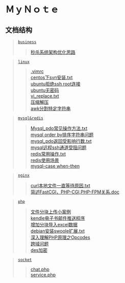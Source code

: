 ＭｙＮｏｔｅ
===

文档结构
--

><a href='https://github.com/zhong1/note/tree/master/business'>`business`</a></br>
>><a href='https://github.com/zhong1/note/blob/master/business/%E7%A7%92%E6%9D%80%E7%B3%BB%E7%BB%9F%E6%9E%B6%E6%9E%84%E4%BC%98%E5%8C%96%E6%80%9D%E8%B7%AF'>秒杀系统架构优化思路</a></br>


><a href='https://github.com/zhong1/note/tree/master/linux'>`linux`</a></br>
>><a href='https://github.com/zhong1/note/blob/master/linux/.vimrc'>.vimrc</a></br>
>><a href='https://github.com/zhong1/note/blob/master/linux/centos%E4%B8%8Bsvn%E5%AE%89%E8%A3%85.txt'>centos下svn安装.txt</a></br>
>><a href='https://github.com/zhong1/note/blob/master/linux/ubuntu%E6%8B%92%E7%BB%9Dssh%20root%E8%BF%9E%E6%8E%A5'>ubuntu拒绝ssh root连接</a></br>
>><a href='https://github.com/zhong1/note/blob/master/linux/ubuntu%E6%97%A0%E5%AF%86%E7%A0%81'>ubuntu无密码</a></br>
>><a href='https://github.com/zhong1/note/blob/master/linux/vi_replace.txt'>vi_replace.txt</a></br>
>><a href='https://github.com/zhong1/note/blob/master/linux/%E5%8E%8B%E7%BC%A9%E8%A7%A3%E5%8E%8B'>压缩解压</a></br>
>><a href='https://github.com/zhong1/note/blob/master/linux/awk%E5%88%86%E5%89%B2%E7%89%B9%E5%AE%9A%E5%AD%97%E7%AC%A6%E4%B8%B2'>awk分割特定字符串</a></br>



><a href='https://github.com/zhong1/note/tree/master/mysql&redis'>`mysql&redis`</a></br>
>><a href='https://github.com/zhong1/note/blob/master/mysql%26redis/Mysql_pdo%E5%B8%B8%E8%A7%81%E6%93%8D%E4%BD%9C%E6%96%B9%E6%B3%95.txt'>Mysql_pdo常见操作方法.txt</a></br>
>><a href='https://github.com/zhong1/note/blob/master/mysql%26redis/mysql%20order%20by%E6%8E%92%E5%BA%8F%E5%AD%97%E7%AC%A6%E4%B8%B2%E9%97%AE%E9%A2%98'>mysql order by排序字符串问题</a></br>
>><a href='https://github.com/zhong1/note/blob/master/mysql%26redis/mysql_pdo%E8%BF%94%E5%9B%9E%E5%8F%97%E5%BD%B1%E5%93%8D%E8%A1%8C%E6%95%B0.txt5'>mysql_pdo返回受影响行数.txt</a></br>
>><a href='https://github.com/zhong1/note/blob/master/mysql%26redis/mysql%E8%BF%9C%E7%A8%8Bssh%E9%80%9A%E9%81%93%E5%8F%97%E9%98%BB%E9%97%AE%E9%A2%98'>mysql远程ssh通道受阻问题</a></br>
>><a href='https://github.com/zhong1/note/blob/master/mysql%26redis/redis%E5%B8%B8%E7%94%A8%E6%93%8D%E4%BD%9C.txt'>redis常用操作.txt</a></br>
>><a href='https://github.com/zhong1/note/blob/master/mysql%26redis/redis%E4%BD%BF%E7%94%A8%E5%9C%BA%E6%99%AF'>redis使用场景</a></br>
>><a href='https://github.com/zhong1/note/blob/master/mysql%26redis/mysql-case%20when-then'>mysql-case when-then</a></br>



><a href='https://github.com/zhong1/note/tree/master/nginx'>`nginx`</a></br>
>><a href='https://github.com/zhong1/note/blob/master/nginx/curl%E6%9C%AC%E5%9C%B0%E6%96%87%E4%BB%B6%E4%B8%80%E7%9B%B4%E7%AD%89%E5%BE%85%E5%8E%9F%E5%9B%A0.txt'>curl本地文件一直等待原因.txt</a></br>
>><a href='https://github.com/zhong1/note/blob/master/nginx/%E7%AE%80%E8%BF%B0FastCGI%EF%BC%8CPHP-CGI%2CPHP-FPM%E5%85%B3%E7%B3%BB.doc'>简述FastCGI，PHP-CGI,PHP-FPM关系.doc</a></br>



><a href='https://github.com/zhong1/note/tree/master/php'>`php`</a></br>
>><a href='https://github.com/zhong1/note/tree/master/php/cutFileUpload'>文件分块上传小案例</a></br>
>><a href='https://github.com/zhong1/note/tree/master/php/push_kindle'>kendle电子书邮件推送程序</a></br>
>><a href='https://github.com/zhong1/note/blob/master/php/chunk_excel.php'>增加分块导入excel数据</a></br>
>><a href='https://github.com/zhong1/note/blob/master/php/debian%E5%AE%89%E8%A3%85swoole%E6%89%A9%E5%B1%95.txt'>debian安装swoole扩展.txt</a></br>
>><a href='https://github.com/zhong1/note/blob/master/php/%E6%B7%B1%E5%85%A5%E7%90%86%E8%A7%A3PHP%E5%8E%9F%E7%90%86%E4%B9%8BOpcodes'>深入理解PHP原理之Opcodes</a></br>
>><a href='https://github.com/zhong1/note/blob/master/php/%E8%B7%A8%E5%9F%9F%E9%97%AE%E9%A2%98'>跨域问题</a></br>
>><a href='https://github.com/zhong1/note/blob/master/php/des%E5%8A%A0%E5%AF%86'>des加密</a></br>



><a href='https://github.com/zhong1/note/tree/master/socket'>`socket`</a></br>
>><a href='https://github.com/zhong1/note/blob/master/socket/chat.php'>chat.php</a></br>
>><a href='https://github.com/zhong1/note/blob/master/socket/service.php'>service.php</a></br>

